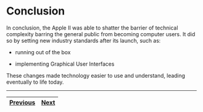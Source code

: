 # Conclusion

In conclusion, the Apple II was able to shatter the barrier of technical complexity barring the general public from becoming computer users. It did so by setting new industry standards after its launch, such as:

- running out of the box

- implementing Graphical User Interfaces

These changes made technology easier to use and understand, leading eventually to life today. 

---

| [Previous](/Sites/BreakingBarriers/SocietalImpact.md) | [Next](/Sites/WorksCited.md) |
| ----------------------------------------------------- | ---------------------------- |
